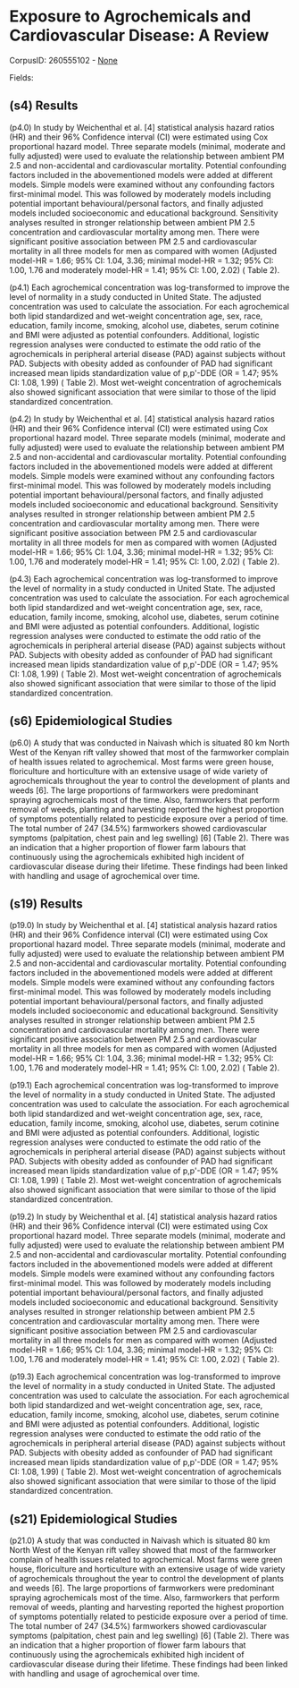 # Exposure to Agrochemicals and Cardiovascular Disease: A Review

CorpusID: 260555102 - [None](None)

Fields: 

## (s4) Results
(p4.0) In study by Weichenthal et al. [4] statistical analysis hazard ratios (HR) and their 96% Confidence interval (CI) were estimated using Cox proportional hazard model. Three separate models (minimal, moderate and fully adjusted) were used to evaluate the relationship between ambient PM 2.5 and non-accidental and cardiovascular mortality. Potential confounding factors included in the abovementioned models were added at different models. Simple models were examined without any confounding factors first-minimal model. This was followed by moderately models including potential important behavioural/personal factors, and finally adjusted models included socioeconomic and educational background. Sensitivity analyses resulted in stronger relationship between ambient PM 2.5 concentration and cardiovascular mortality among men. There were significant positive association between PM 2.5 and cardiovascular mortality in all three models for men as compared with women (Adjusted model-HR = 1.66; 95% CI: 1.04, 3.36; minimal model-HR = 1.32; 95% CI: 1.00, 1.76 and moderately model-HR = 1.41; 95% CI: 1.00, 2.02) ( Table 2).

(p4.1) Each agrochemical concentration was log-transformed to improve the level of normality in a study conducted in United State. The adjusted concentration was used to calculate the association. For each agrochemical both lipid standardized and wet-weight concentration age, sex, race, education, family income, smoking, alcohol use, diabetes, serum cotinine and BMI were adjusted as potential confounders. Additional, logistic regression analyses were conducted to estimate the odd ratio of the agrochemicals in peripheral arterial disease (PAD) against subjects without PAD. Subjects with obesity added as confounder of PAD had significant increased mean lipids standardization value of p,p'-DDE (OR = 1.47; 95% CI: 1.08, 1.99) ( Table 2). Most wet-weight concentration of agrochemicals also showed significant association that were similar to those of the lipid standardized concentration.  

(p4.2) In study by Weichenthal et al. [4] statistical analysis hazard ratios (HR) and their 96% Confidence interval (CI) were estimated using Cox proportional hazard model. Three separate models (minimal, moderate and fully adjusted) were used to evaluate the relationship between ambient PM 2.5 and non-accidental and cardiovascular mortality. Potential confounding factors included in the abovementioned models were added at different models. Simple models were examined without any confounding factors first-minimal model. This was followed by moderately models including potential important behavioural/personal factors, and finally adjusted models included socioeconomic and educational background. Sensitivity analyses resulted in stronger relationship between ambient PM 2.5 concentration and cardiovascular mortality among men. There were significant positive association between PM 2.5 and cardiovascular mortality in all three models for men as compared with women (Adjusted model-HR = 1.66; 95% CI: 1.04, 3.36; minimal model-HR = 1.32; 95% CI: 1.00, 1.76 and moderately model-HR = 1.41; 95% CI: 1.00, 2.02) ( Table 2).

(p4.3) Each agrochemical concentration was log-transformed to improve the level of normality in a study conducted in United State. The adjusted concentration was used to calculate the association. For each agrochemical both lipid standardized and wet-weight concentration age, sex, race, education, family income, smoking, alcohol use, diabetes, serum cotinine and BMI were adjusted as potential confounders. Additional, logistic regression analyses were conducted to estimate the odd ratio of the agrochemicals in peripheral arterial disease (PAD) against subjects without PAD. Subjects with obesity added as confounder of PAD had significant increased mean lipids standardization value of p,p'-DDE (OR = 1.47; 95% CI: 1.08, 1.99) ( Table 2). Most wet-weight concentration of agrochemicals also showed significant association that were similar to those of the lipid standardized concentration.  
## (s6) Epidemiological Studies
(p6.0) A study that was conducted in Naivash which is situated 80 km North West of the Kenyan rift valley showed that most of the farmworker complain of health issues related to agrochemical. Most farms were green house, floriculture and horticulture with an extensive usage of wide variety of agrochemicals throughout the year to control the development of plants and weeds [6]. The large proportions of farmworkers were predominant spraying agrochemicals most of the time. Also, farmworkers that perform removal of weeds, planting and harvesting reported the highest proportion of symptoms potentially related to pesticide exposure over a period of time. The total number of 247 (34.5%) farmworkers showed cardiovascular symptoms (palpitation, chest pain and leg swelling) [6] (Table 2). There was an indication that a higher proportion of flower farm labours that continuously using the agrochemicals exhibited high incident of cardiovascular disease during their lifetime. These findings had been linked with handling and usage of agrochemical over time.
## (s19) Results
(p19.0) In study by Weichenthal et al. [4] statistical analysis hazard ratios (HR) and their 96% Confidence interval (CI) were estimated using Cox proportional hazard model. Three separate models (minimal, moderate and fully adjusted) were used to evaluate the relationship between ambient PM 2.5 and non-accidental and cardiovascular mortality. Potential confounding factors included in the abovementioned models were added at different models. Simple models were examined without any confounding factors first-minimal model. This was followed by moderately models including potential important behavioural/personal factors, and finally adjusted models included socioeconomic and educational background. Sensitivity analyses resulted in stronger relationship between ambient PM 2.5 concentration and cardiovascular mortality among men. There were significant positive association between PM 2.5 and cardiovascular mortality in all three models for men as compared with women (Adjusted model-HR = 1.66; 95% CI: 1.04, 3.36; minimal model-HR = 1.32; 95% CI: 1.00, 1.76 and moderately model-HR = 1.41; 95% CI: 1.00, 2.02) ( Table 2).

(p19.1) Each agrochemical concentration was log-transformed to improve the level of normality in a study conducted in United State. The adjusted concentration was used to calculate the association. For each agrochemical both lipid standardized and wet-weight concentration age, sex, race, education, family income, smoking, alcohol use, diabetes, serum cotinine and BMI were adjusted as potential confounders. Additional, logistic regression analyses were conducted to estimate the odd ratio of the agrochemicals in peripheral arterial disease (PAD) against subjects without PAD. Subjects with obesity added as confounder of PAD had significant increased mean lipids standardization value of p,p'-DDE (OR = 1.47; 95% CI: 1.08, 1.99) ( Table 2). Most wet-weight concentration of agrochemicals also showed significant association that were similar to those of the lipid standardized concentration.  

(p19.2) In study by Weichenthal et al. [4] statistical analysis hazard ratios (HR) and their 96% Confidence interval (CI) were estimated using Cox proportional hazard model. Three separate models (minimal, moderate and fully adjusted) were used to evaluate the relationship between ambient PM 2.5 and non-accidental and cardiovascular mortality. Potential confounding factors included in the abovementioned models were added at different models. Simple models were examined without any confounding factors first-minimal model. This was followed by moderately models including potential important behavioural/personal factors, and finally adjusted models included socioeconomic and educational background. Sensitivity analyses resulted in stronger relationship between ambient PM 2.5 concentration and cardiovascular mortality among men. There were significant positive association between PM 2.5 and cardiovascular mortality in all three models for men as compared with women (Adjusted model-HR = 1.66; 95% CI: 1.04, 3.36; minimal model-HR = 1.32; 95% CI: 1.00, 1.76 and moderately model-HR = 1.41; 95% CI: 1.00, 2.02) ( Table 2).

(p19.3) Each agrochemical concentration was log-transformed to improve the level of normality in a study conducted in United State. The adjusted concentration was used to calculate the association. For each agrochemical both lipid standardized and wet-weight concentration age, sex, race, education, family income, smoking, alcohol use, diabetes, serum cotinine and BMI were adjusted as potential confounders. Additional, logistic regression analyses were conducted to estimate the odd ratio of the agrochemicals in peripheral arterial disease (PAD) against subjects without PAD. Subjects with obesity added as confounder of PAD had significant increased mean lipids standardization value of p,p'-DDE (OR = 1.47; 95% CI: 1.08, 1.99) ( Table 2). Most wet-weight concentration of agrochemicals also showed significant association that were similar to those of the lipid standardized concentration.  
## (s21) Epidemiological Studies
(p21.0) A study that was conducted in Naivash which is situated 80 km North West of the Kenyan rift valley showed that most of the farmworker complain of health issues related to agrochemical. Most farms were green house, floriculture and horticulture with an extensive usage of wide variety of agrochemicals throughout the year to control the development of plants and weeds [6]. The large proportions of farmworkers were predominant spraying agrochemicals most of the time. Also, farmworkers that perform removal of weeds, planting and harvesting reported the highest proportion of symptoms potentially related to pesticide exposure over a period of time. The total number of 247 (34.5%) farmworkers showed cardiovascular symptoms (palpitation, chest pain and leg swelling) [6] (Table 2). There was an indication that a higher proportion of flower farm labours that continuously using the agrochemicals exhibited high incident of cardiovascular disease during their lifetime. These findings had been linked with handling and usage of agrochemical over time.
